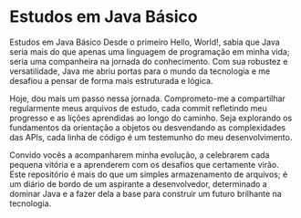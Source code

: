 # Estudos em Java Básico

Estudos em Java Básico
Desde o primeiro Hello, World!, sabia que Java seria mais do que apenas uma linguagem de programação em minha vida; seria uma companheira na jornada do conhecimento. Com sua robustez e versatilidade, Java me abriu portas para o mundo da tecnologia e me desafiou a pensar de forma mais estruturada e lógica.

Hoje, dou mais um passo nessa jornada. Comprometo-me a compartilhar regularmente meus arquivos de estudo, cada commit refletindo meu progresso e as lições aprendidas ao longo do caminho. Seja explorando os fundamentos da orientação a objetos ou desvendando as complexidades das APIs, cada linha de código é um testemunho do meu desenvolvimento.

Convido vocês a acompanharem minha evolução, a celebrarem cada pequena vitória e a aprenderem com os desafios que certamente virão. Este repositório é mais do que um simples armazenamento de arquivos; é um diário de bordo de um aspirante a desenvolvedor, determinado a dominar Java e a fazer dela a base para construir um futuro brilhante na tecnologia.
